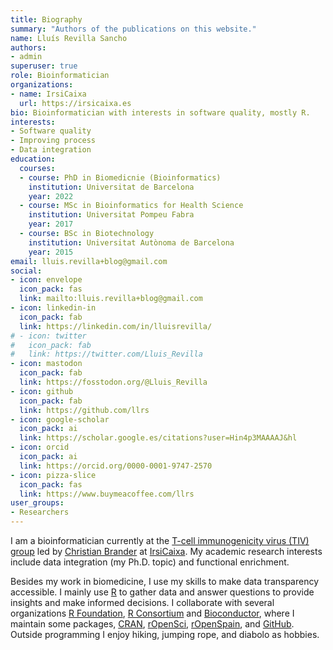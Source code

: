 ```yaml
---
title: Biography
summary: "Authors of the publications on this website."
name: Lluís Revilla Sancho
authors:
- admin
superuser: true
role: Bioinformatician
organizations:
- name: IrsiCaixa
  url: https://irsicaixa.es
bio: Bioinformatician with interests in software quality, mostly R.
interests:
- Software quality
- Improving process
- Data integration
education:
  courses:
  - course: PhD in Biomedicnie (Bioinformatics)
    institution: Universitat de Barcelona
    year: 2022
  - course: MSc in Bioinformatics for Health Science
    institution: Universitat Pompeu Fabra
    year: 2017
  - course: BSc in Biotechnology
    institution: Universitat Autònoma de Barcelona
    year: 2015
email: lluis.revilla+blog@gmail.com
social:
- icon: envelope
  icon_pack: fas
  link: mailto:lluis.revilla+blog@gmail.com
- icon: linkedin-in
  icon_pack: fab
  link: https://linkedin.com/in/lluisrevilla/
# - icon: twitter
#   icon_pack: fab
#   link: https://twitter.com/Lluis_Revilla
- icon: mastodon
  icon_pack: fab
  link: https://fosstodon.org/@Lluis_Revilla
- icon: github
  icon_pack: fab
  link: https://github.com/llrs
- icon: google-scholar
  icon_pack: ai
  link: https://scholar.google.es/citations?user=Hin4p3MAAAAJ&hl
- icon: orcid
  icon_pack: ai
  link: https://orcid.org/0000-0001-9747-2570
- icon: pizza-slice
  icon_pack: fas
  link: https://www.buymeacoffee.com/llrs
user_groups:
- Researchers
---
```


I am a bioinformatician currently at the [T-cell immunogenicity virus (TIV) group](https://www.irsicaixa.es/en/host-genetics-and-cellular-immunity) led by [Christian Brander](https://orcid.org/0000-0002-0548-5778) at [IrsiCaixa](https://www.irsicaixa.es/en).
My academic research interests include data integration (my Ph.D. topic) and functional enrichment.


Besides my work in biomedicine, I use my skills to make data transparency accessible.
I mainly use [R](https://r-project.org)  to gather data and answer questions to provide insights and make informed decisions. 
I collaborate with several organizations [R Foundation](https://www.r-project.org/foundation/), [R Consortium](https://www.r-consortium.org/) and  [Bioconductor](https://bioconductor.org/packages/BioCor/), where I maintain some packages, [CRAN](https://cran.r-project.org/web/checks/check_results_lluis.revilla_at_gmail.com.html), [rOpenSci](https://ropensci.org/), [rOpenSpain](https://ropenspain.es/), and [GitHub](https://github.com/llrs).  
Outside programming I enjoy hiking, jumping rope, and diabolo as hobbies. 

